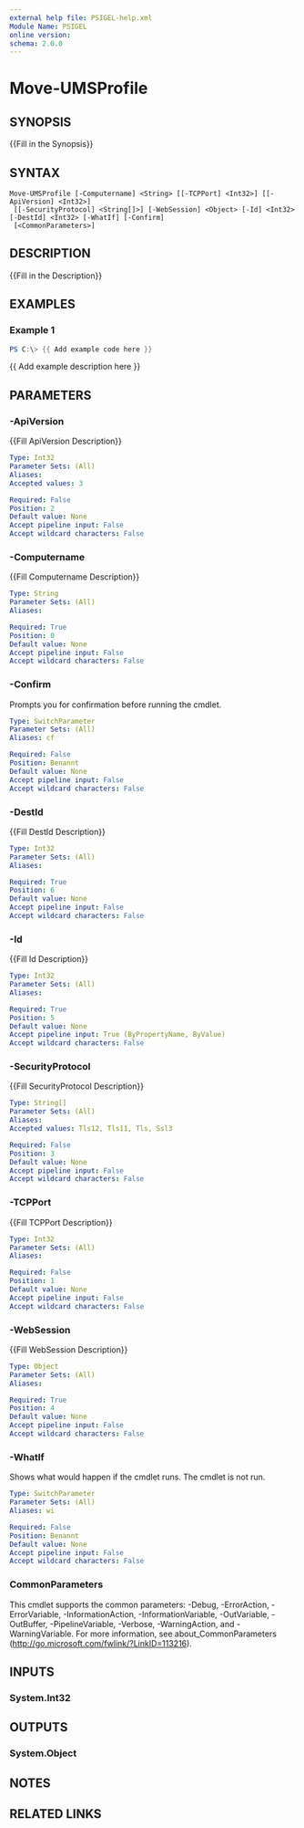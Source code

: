 ```yaml
---
external help file: PSIGEL-help.xml
Module Name: PSIGEL
online version:
schema: 2.0.0
---
```


# Move-UMSProfile

## SYNOPSIS
{{Fill in the Synopsis}}

## SYNTAX

```
Move-UMSProfile [-Computername] <String> [[-TCPPort] <Int32>] [[-ApiVersion] <Int32>]
 [[-SecurityProtocol] <String[]>] [-WebSession] <Object> [-Id] <Int32> [-DestId] <Int32> [-WhatIf] [-Confirm]
 [<CommonParameters>]
```

## DESCRIPTION
{{Fill in the Description}}

## EXAMPLES

### Example 1
```powershell
PS C:\> {{ Add example code here }}
```

{{ Add example description here }}

## PARAMETERS

### -ApiVersion
{{Fill ApiVersion Description}}

```yaml
Type: Int32
Parameter Sets: (All)
Aliases:
Accepted values: 3

Required: False
Position: 2
Default value: None
Accept pipeline input: False
Accept wildcard characters: False
```

### -Computername
{{Fill Computername Description}}

```yaml
Type: String
Parameter Sets: (All)
Aliases:

Required: True
Position: 0
Default value: None
Accept pipeline input: False
Accept wildcard characters: False
```

### -Confirm
Prompts you for confirmation before running the cmdlet.

```yaml
Type: SwitchParameter
Parameter Sets: (All)
Aliases: cf

Required: False
Position: Benannt
Default value: None
Accept pipeline input: False
Accept wildcard characters: False
```

### -DestId
{{Fill DestId Description}}

```yaml
Type: Int32
Parameter Sets: (All)
Aliases:

Required: True
Position: 6
Default value: None
Accept pipeline input: False
Accept wildcard characters: False
```

### -Id
{{Fill Id Description}}

```yaml
Type: Int32
Parameter Sets: (All)
Aliases:

Required: True
Position: 5
Default value: None
Accept pipeline input: True (ByPropertyName, ByValue)
Accept wildcard characters: False
```

### -SecurityProtocol
{{Fill SecurityProtocol Description}}

```yaml
Type: String[]
Parameter Sets: (All)
Aliases:
Accepted values: Tls12, Tls11, Tls, Ssl3

Required: False
Position: 3
Default value: None
Accept pipeline input: False
Accept wildcard characters: False
```

### -TCPPort
{{Fill TCPPort Description}}

```yaml
Type: Int32
Parameter Sets: (All)
Aliases:

Required: False
Position: 1
Default value: None
Accept pipeline input: False
Accept wildcard characters: False
```

### -WebSession
{{Fill WebSession Description}}

```yaml
Type: Object
Parameter Sets: (All)
Aliases:

Required: True
Position: 4
Default value: None
Accept pipeline input: False
Accept wildcard characters: False
```

### -WhatIf
Shows what would happen if the cmdlet runs.
The cmdlet is not run.

```yaml
Type: SwitchParameter
Parameter Sets: (All)
Aliases: wi

Required: False
Position: Benannt
Default value: None
Accept pipeline input: False
Accept wildcard characters: False
```

### CommonParameters
This cmdlet supports the common parameters: -Debug, -ErrorAction, -ErrorVariable, -InformationAction, -InformationVariable, -OutVariable, -OutBuffer, -PipelineVariable, -Verbose, -WarningAction, and -WarningVariable.
For more information, see about_CommonParameters (http://go.microsoft.com/fwlink/?LinkID=113216).

## INPUTS

### System.Int32

## OUTPUTS

### System.Object
## NOTES

## RELATED LINKS
